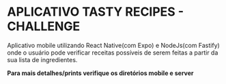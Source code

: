 # APLICATIVO TASTY RECIPES - CHALLENGE
Aplicativo mobile utilizando React Native(com Expo) e NodeJs(com Fastify) onde o usuário pode verificar receitas possíveis de serem feitas a partir da sua lista de ingredientes.

**Para mais detalhes/prints verifique os diretórios mobile e server**